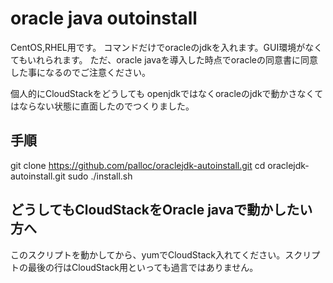 # oracle java outoinstall
CentOS,RHEL用です。
コマンドだけでoracleのjdkを入れます。GUI環境がなくてもいれられます。
ただ、oracle javaを導入した時点でoracleの同意書に同意した事になるのでご注意ください。

個人的にCloudStackをどうしても openjdkではなくoracleのjdkで動かさなくてはならない状態に直面したのでつくりました。

## 手順
git clone https://github.com/palloc/oraclejdk-autoinstall.git
cd oraclejdk-autoinstall.git
sudo ./install.sh

## どうしてもCloudStackをOracle javaで動かしたい方へ
このスクリプトを動かしてから、yumでCloudStack入れてください。スクリプトの最後の行はCloudStack用といっても過言ではありません。

